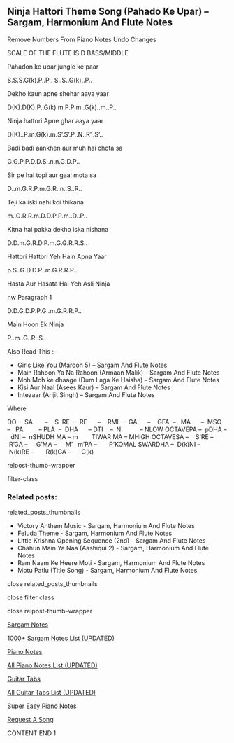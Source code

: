 
## Ninja Hattori Theme Song (Pahado Ke Upar) – Sargam, Harmonium And Flute Notes

Remove Numbers From Piano Notes
Undo Changes

SCALE OF THE FLUTE IS D BASS/MIDDLE

Pahadon ke upar jungle ke paar

S.S.S.G(k).P..P.. S..S..G(k)..P..

Dekho kaun apne shehar aaya yaar

D(K).D(K).P..G(k).m.P.P.m..G(k)..m..P..

Ninja hattori Apne ghar aaya yaar

D(K)..P.m.G(k).m.S’.S’.P..N..R’..S’..

Badi badi aankhen aur muh hai chota sa

G.G.P.P.D.D.S..n.n.G.D.P..

Sir pe hai topi aur gaal mota sa

D..m.G.R.P.m.G.R..n..S..R..

Teji ka iski nahi koi thikana

m..G.R.R.m.D.D.P.P.m..D..P..

Kitna hai pakka dekho iska nishana

D.D.m.G.R.D.P.m.G.G.R.R.S..

Hattori Hattori Yeh Hain Apna Yaar

p.S..G.D.D.P..m.G.R.R.P..

Hasta Aur Hasata Hai Yeh Asli Ninja

nw Paragraph 1

D.D.G.D.P.P.G..m.G.R.R.P..

Main Hoon Ek Ninja

P..m..G..R..S..

Also Read This :-

* Girls Like You (Maroon 5) – Sargam And Flute Notes
* Main Rahoon Ya Na Rahoon (Armaan Malik) – Sargam And Flute Notes
* Moh Moh ke dhaage (Dum Laga Ke Haisha) – Sargam And Flute Notes
* Kisi Aur Naal (Asees Kaur) – Sargam And Flute Notes
* Intezaar (Arijit Singh) – Sargam And Flute Notes

Where

DO –  SA       –    S  RE  –  RE      –    RMI  –  GA      –    GFA  –   MA      –  MSO  –   PA         – PLA  –  DHA      – DTI    –  NI          – NLOW OCTAVEPA –  pDHA –  dNI –  nSHUDH MA – m        TIWAR MA – MHIGH OCTAVESA –    S’RE –     R’GA –     G’MA –     M’   m’PA –       P’KOMAL SWARDHA –  D(k)NI –       N(k)RE –       R(k)GA –      G(k)

relpost-thumb-wrapper

filter-class

### Related posts:

related_posts_thumbnails

* Victory Anthem Music - Sargam, Harmonium And Flute Notes
* Feluda Theme - Sargam, Harmonium And Flute Notes
* Little Krishna Opening Sequence (2nd) - Sargam And Flute Notes
* Chahun Main Ya Naa (Aashiqui 2) - Sargam, Harmonium And Flute Notes
* Ram Naam Ke Heere Moti - Sargam, Harmonium And Flute Notes
* Motu Patlu (Title Song) - Sargam, Harmonium And Flute Notes

close related_posts_thumbnails

close filter class

close relpost-thumb-wrapper

[Sargam Notes](https://www.notationsworld.com/sargam-notes.html)

[1000+ Sargam Notes List (UPDATED)](https://www.notationsworld.com/all-songs-list-sargam-notes.html)

[Piano Notes](https://www.notationsworld.com/piano-notes.html)

[All Piano Notes List (UPDATED)](https://www.notationsworld.com/all-songs-list-piano-notes.html)

[Guitar Tabs](https://www.notationsworld.com/guitar-tabs.html)

[All Guitar Tabs List (UPDATED)](https://www.notationsworld.com/all-songs-list-guitar-tabs.html)

[Super Easy Piano Notes](https://studywall.in/)

[Request A Song](https://www.notationsworld.com/request-a-song.html)

CONTENT END 1

